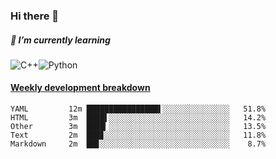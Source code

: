 ### Hi there 👋

##### 🌱 I’m currently learning

![C++](https://img.shields.io/badge/-C++-00599C?style=flat-square&logo=c)![Python](https://img.shields.io/badge/-Python-black?style=flat-square&logo=Python)


<!-- waka-box start -->
#### <a href="https://gist.github.com/bf274261b4c8553e17fc709dfc3cfa97" target="_blank">Weekly development breakdown</a>
```text
YAML      	 12m ████████████████▌░░░░░░░░░░░░░░░   51.8% 
HTML      	 3m  ████▌░░░░░░░░░░░░░░░░░░░░░░░░░░░   14.2% 
Other     	 3m  ████▎░░░░░░░░░░░░░░░░░░░░░░░░░░░   13.5% 
Text      	 2m  ███▊░░░░░░░░░░░░░░░░░░░░░░░░░░░░   11.8% 
Markdown  	 2m  ██▊░░░░░░░░░░░░░░░░░░░░░░░░░░░░░    8.7% 
```
<!-- Powered by https://github.com/YouEclipse/waka-box-go . -->
<!-- waka-box end -->



<!--
**KomoreKalu/KomoreKalu** is a ✨ _special_ ✨ repository because its `README.md` (this file) appears on your GitHub profile.

Here are some ideas to get you started:

- 🔭 I’m currently working on ...
- 🌱 I’m currently learning ...
- 👯 I’m looking to collaborate on ...
- 🤔 I’m looking for help with ...
- 💬 Ask me about ...
- 📫 How to reach me: ...
- 😄 Pronouns: ...
- ⚡ Fun fact: ...
-->
